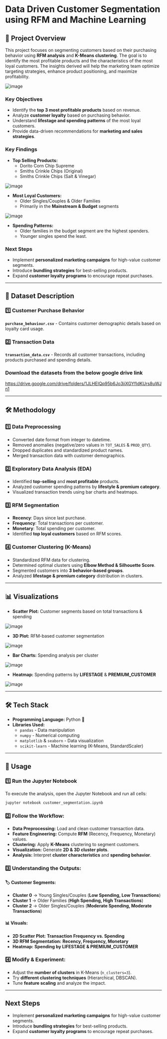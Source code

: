 # Data Driven Customer Segmentation using RFM and Machine Learning

## 📌 Project Overview
This project focuses on segmenting customers based on their purchasing behavior using **RFM analysis** and **K-Means clustering**. The goal is to identify the most profitable products and the characteristics of the most loyal customers. The insights derived will help the marketing team optimize targeting strategies, enhance product positioning, and maximize profitability.  

![image](https://github.com/user-attachments/assets/cd8b9bc6-190c-4cf8-942f-eab17a55c131)

### **Key Objectives**  
- Identify the **top 3 most profitable products** based on revenue.  
- Analyze **customer loyalty** based on purchasing behavior.  
- Understand **lifestage and spending patterns** of the most loyal customers.  
- Provide data-driven recommendations for **marketing and sales strategies**.  

### **Key Findings**  
- **Top Selling Products:**  
  - Dorito Corn Chip Supreme  
  - Smiths Crinkle Chips (Original)  
  - Smiths Crinkle Chips (Salt & Vinegar)

![image](https://github.com/user-attachments/assets/fc145b4a-a034-49f0-b4eb-26d5b363a04f)

- **Most Loyal Customers:**  
  - Older Singles/Couples & Older Families  
  - Primarily in the **Mainstream & Budget** segments

![image](https://github.com/user-attachments/assets/08019875-bdd8-4184-802d-32a92c024c47)

- **Spending Patterns:**  
  - Older families in the budget segment are the highest spenders.  
  - Younger singles spend the least.  

### **Next Steps**
- Implement **personalized marketing campaigns** for high-value customer segments.  
- Introduce **bundling strategies** for best-selling products.  
- Expand **customer loyalty programs** to encourage repeat purchases.

---

## 📂 Dataset Description  

### 1️⃣ Customer Purchase Behavior 
**`purchase_behaviour.csv`** - Contains customer demographic details based on loyalty card usage.  

### 2️⃣ Transaction Data
**`transaction_data.csv`** - Records all customer transactions, including products purchased and spending details. 

### Download the datasets from the below google drive link
https://drive.google.com/drive/folders/1JLHEIQp95b6Jo3iiXGYfIdKUrs8uWJn1

---

## 🛠️ Methodology  

### 1️⃣ Data Preprocessing  
- Converted date format from integer to datetime.  
- Removed anomalies (negative/zero values in `TOT_SALES` & `PROD_QTY`).  
- Dropped duplicates and standardized product names.  
- Merged transaction data with customer demographics.  

### 2️⃣ Exploratory Data Analysis (EDA)  
- Identified **top-selling** and **most profitable** products.  
- Analyzed customer spending patterns by **lifestyle & premium category**.  
- Visualized transaction trends using bar charts and heatmaps.  

### 3️⃣ RFM Segmentation  
- **Recency**: Days since last purchase.  
- **Frequency**: Total transactions per customer.  
- **Monetary**: Total spending per customer.  
- Identified **top loyal customers** based on RFM scores.  

### 4️⃣ Customer Clustering (K-Means)  
- Standardized RFM data for clustering.  
- Determined optimal clusters using **Elbow Method & Silhouette Score**.  
- Segmented customers into **3 behavior-based groups**.  
- Analyzed **lifestage & premium category** distribution in clusters.  

--- 

## 📊 Visualizations
- **Scatter Plot:** Customer segments based on total transactions & spending

![image](https://github.com/user-attachments/assets/00e92661-4ed5-4084-b7e9-fe2f5ab9a70b)

- **3D Plot:** RFM-based customer segmentation

![image](https://github.com/user-attachments/assets/5c5ef498-49ae-413a-b622-1343c019ba84)

- **Bar Charts:** Spending analysis per cluster

![image](https://github.com/user-attachments/assets/3466dac0-d815-43fe-b759-0fa835620f17)


- **Heatmap:** Spending patterns by **LIFESTAGE** & **PREMIUM_CUSTOMER**

![image](https://github.com/user-attachments/assets/6fa94d7f-9a96-484d-9185-5c0527f9b5a6)

---

## 🛠️ Tech Stack
- **Programming Language:** Python 🐍  
- **Libraries Used:**
  - `pandas` - Data manipulation  
  - `numpy` - Numerical computing  
  - `matplotlib` & `seaborn` - Data visualization  
  - `scikit-learn` - Machine learning (K-Means, StandardScaler)

---

## 📌 Usage

### 1️⃣ Run the Jupyter Notebook
To execute the analysis, open the Jupyter Notebook and run all cells:  
```sh
jupyter notebook customer_segmentation.ipynb
```

### 2️⃣ Follow the Workflow:  
- **Data Preprocessing:** Load and clean customer transaction data.  
- **Feature Engineering:** Compute **RFM** (Recency, Frequency, Monetary) values.  
- **Clustering:** Apply **K-Means** clustering to segment customers.  
- **Visualization:** Generate **2D & 3D cluster plots**.  
- **Analysis:** Interpret **cluster characteristics** and **spending behavior**.  

### 3️⃣ Understanding the Outputs:  

#### 🏷️ **Customer Segments:**  
- **Cluster 0** → Young Singles/Couples (**Low Spending, Low Transactions**)  
- **Cluster 1** → Older Families (**High Spending, High Transactions**)  
- **Cluster 2** → Older Singles/Couples (**Moderate Spending, Moderate Transactions**)  

#### 📊 **Visuals:**  
- **2D Scatter Plot:** **Transaction Frequency vs. Spending**  
- **3D RFM Segmentation:** **Recency, Frequency, Monetary**  
- **Heatmap:** **Spending by LIFESTAGE & PREMIUM_CUSTOMER**  

### 4️⃣ Modify & Experiment:  
- Adjust the **number of clusters** in K-Means (`n_clusters=3`).  
- Try **different clustering techniques** (Hierarchical, DBSCAN).  
- Tune **feature scaling** and analyze the impact.

---

## **Next Steps**  
- Implement **personalized marketing campaigns** for high-value customer segments.  
- Introduce **bundling strategies** for best-selling products.  
- Expand **customer loyalty programs** to encourage repeat purchases.  
